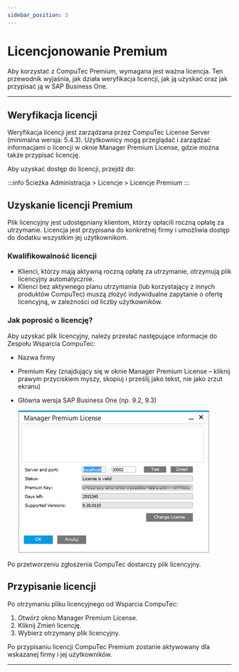 ```yaml
---
sidebar_position: 3
---
```


# Licencjonowanie Premium

Aby korzystać z CompuTec Premium, wymagana jest ważna licencja. Ten przewodnik wyjaśnia, jak działa weryfikacja licencji, jak ją uzyskać oraz jak przypisać ją w SAP Business One.

---

## Weryfikacja licencji

Weryfikacja licencji jest zarządzana przez CompuTec License Server (minimalna wersja: 5.4.3). Użytkownicy mogą przeglądać i zarządzać informacjami o licencji w oknie Manager Premium License, gdzie można także przypisać licencję.

Aby uzyskać dostęp do licencji, przejdź do:

:::info Ścieżka
Administracja > Licencje > Licencje Premium
:::

## Uzyskanie licencji Premium

Plik licencyjny jest udostępniany klientom, którzy opłacili roczną opłatę za utrzymanie. Licencja jest przypisana do konkretnej firmy i umożliwia dostęp do dodatku wszystkim jej użytkownikom.

### Kwalifikowalność licencji

- Klienci, którzy mają aktywną roczną opłatę za utrzymanie, otrzymują plik licencyjny automatycznie.
- Klienci bez aktywnego planu utrzymania (lub korzystający z innych produktów CompuTec) muszą złożyć indywidualne zapytanie o ofertę licencyjną, w zależności od liczby użytkowników.

### Jak poprosić o licencję?

Aby uzyskać plik licencyjny, należy przesłać następujące informacje do Zespołu Wsparcia CompuTec:

- Nazwa firmy
- Premium Key (znajdujący się w oknie Manager Premium License – kliknij prawym przyciskiem myszy, skopiuj i prześlij jako tekst, nie jako zrzut ekranu)
- Główna wersja SAP Business One (np. 9.2, 9.3)

    ![Premium Licensing](./media/premium-license.png)

Po przetworzeniu zgłoszenia CompuTec dostarczy plik licencyjny.

## Przypisanie licencji

Po otrzymaniu pliku licencyjnego od Wsparcia CompuTec:

1. Otwórz okno Manager Premium License.
2. Kliknij Zmień licencję.
3. Wybierz otrzymany plik licencyjny.

Po przypisaniu licencji CompuTec Premium zostanie aktywowany dla wskazanej firmy i jej użytkowników.

---
